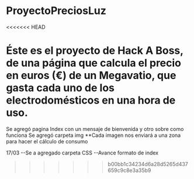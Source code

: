 # ProyectoPreciosLuz
<<<<<<< HEAD

Éste es el proyecto de Hack A Boss, de una página que calcula el precio en euros (€) de un Megavatio, que gasta cada uno de los electrodomésticos en una hora de uso.
=======
Se agregó pagina Index con un mensaje de bienvenida y otro sobre como funciona
Se agregó carpeta img
**Cada imagen nos enviará a una zona para hacer el cálculo de consumo

17/03
--Se a agregado carpeta CSS
--Avance formato de index
>>>>>>> b00bb1c34234d6a28d5265d437659c9c8e3a35b9
